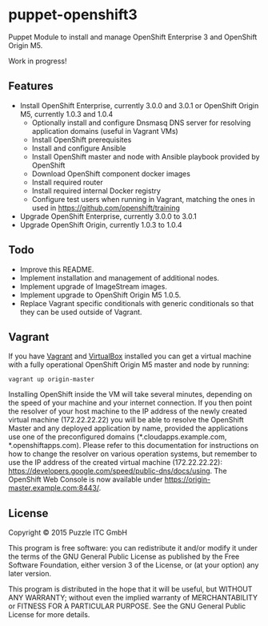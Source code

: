 # puppet-openshift3
Puppet Module to install and manage OpenShift Enterprise 3 and OpenShift Origin M5.

Work in progress!

## Features

  * Install OpenShift Enterprise, currently 3.0.0 and 3.0.1 or OpenShift Origin M5, currently 1.0.3 and 1.0.4
    * Optionally install and configure Dnsmasq DNS server for resolving application domains (useful in Vagrant VMs)
    * Install OpenShift prerequisites
    * Install and configure Ansible
    * Install OpenShift master and node with Ansible playbook provided by OpenShift
    * Download OpenShift component docker images
    * Install required router
    * Install required internal Docker registry
    * Configure test users when running in Vagrant, matching the ones in used in https://github.com/openshift/training
  * Upgrade OpenShift Enterprise, currently 3.0.0 to 3.0.1
  * Upgrade OpenShift Origin, currently 1.0.3 to 1.0.4

## Todo

   * Improve this README.
   * Implement installation and management of additional nodes.
   * Implement upgrade of ImageStream images.
   * Implement upgrade to OpenShift Origin M5 1.0.5.
   * Replace Vagrant specific conditionals with generic conditionals so that they can be used outside of Vagrant.

## Vagrant
If you have [Vagrant](https://www.vagrantup.com/) and [VirtualBox](https://www.virtualbox.org/) installed you can get a
virtual machine with a fully operational OpenShift Origin M5 master and node by running:

    vagrant up origin-master

Installing OpenShift inside the VM will take several minutes, depending on the speed of your machine and your
internet connection.
If you then point the resolver of your host machine to the IP address of the newly created virtual machine 
(172.22.22.22) you will be able to resolve the OpenShift Master and any deployed application by name,
provided the applications use one of the preconfigured domains (*.cloudapps.example.com, *.openshiftapps.com).
Please refer to this documentation for instructions on how to change the resolver on various operation systems,
but remember to use the IP address of the created virtual machine (172.22.22.22):
https://developers.google.com/speed/public-dns/docs/using.
The OpenShift Web Console is now available under https://origin-master.example.com:8443/.

## License
Copyright © 2015 Puzzle ITC GmbH

This program is free software: you can redistribute it and/or modify
it under the terms of the GNU General Public License as published by
the Free Software Foundation, either version 3 of the License, or
(at your option) any later version.

This program is distributed in the hope that it will be useful,
but WITHOUT ANY WARRANTY; without even the implied warranty of
MERCHANTABILITY or FITNESS FOR A PARTICULAR PURPOSE.  See the
GNU General Public License for more details.
